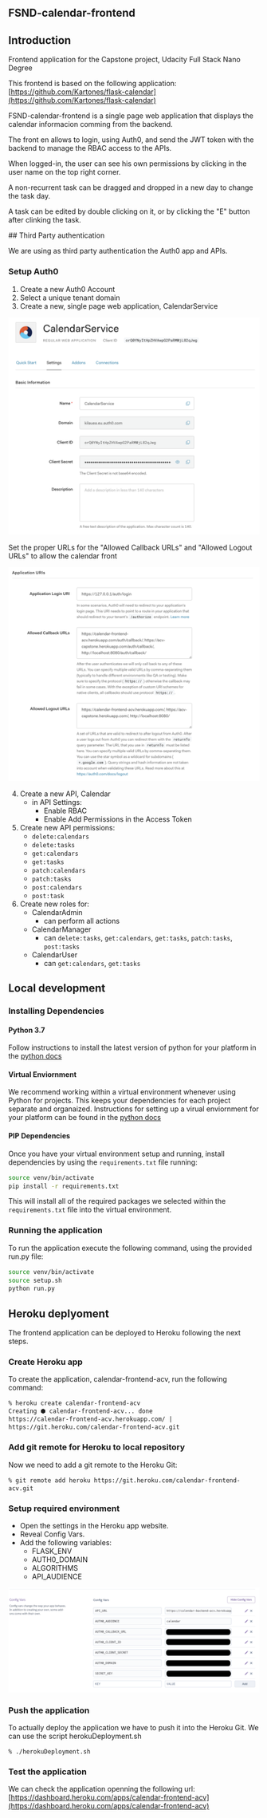 FSND-calendar-frontend
----------------------

## Introduction

Frontend application for the Capstone project, Udacity Full Stack Nano Degree

This frontend is based on the following application: [https://github.com/Kartones/flask-calendar](https://github.com/Kartones/flask-calendar)

FSND-calendar-frontend is a single page web application that displays the calendar informacion comming from the backend.

The front en allows to login, using Auth0, and send the JWT token with the backend to manage the RBAC access to the APIs.

When logged-in, the user can see his own permissions by clicking in the user name on the top right corner.

A non-recurrent task can be dragged and dropped in a new day to change the task day.

A task can be edited by double clicking on it, or by clicking the "E" button after clinking the task.

## Third Party authentication

We are using as third party authentication the Auth0 app and APIs.

### Setup Auth0

1. Create a new Auth0 Account
2. Select a unique tenant domain
3. Create a new, single page web application, CalendarService

![CalendarService](images/CalendarService1.png?raw=true)

Set the proper URLs for the "Allowed Callback URLs" and "Allowed Logout URLs" to allow the calendar front

![CalendarService](images/CalendarService2.png?raw=true)

4. Create a new API, Calendar
    - in API Settings:
        - Enable RBAC
        - Enable Add Permissions in the Access Token
5. Create new API permissions:
    - `delete:calendars`
    - `delete:tasks`
    - `get:calendars`
    - `get:tasks`
    - `patch:calendars`
    - `patch:tasks`
    - `post:calendars`
    - `post:task`
6. Create new roles for:
    - CalendarAdmin
        - can perform all actions
    - CalendarManager
        - can `delete:tasks`, `get:calendars`, `get:tasks`, `patch:tasks`, `post:tasks`
    - CalendarUser
        - can `get:calendars`, `get:tasks`

## Local development

### Installing Dependencies

#### Python 3.7

Follow instructions to install the latest version of python for your platform in the [python docs](https://docs.python.org/3/using/unix.html#getting-and-installing-the-latest-version-of-python)

#### Virtual Enviornment

We recommend working within a virtual environment whenever using Python for projects. This keeps your dependencies for each project separate and organaized. Instructions for setting up a virual enviornment for your platform can be found in the [python docs](https://packaging.python.org/guides/installing-using-pip-and-virtual-environments/)

#### PIP Dependencies

Once you have your virtual environment setup and running, install dependencies by using the `requirements.txt` file running:

```bash
source venv/bin/activate
pip install -r requirements.txt
```

This will install all of the required packages we selected within the `requirements.txt` file into the virtual environment.

### Running the application

To run the application execute the following command, using the provided run.py file:

```bash
source venv/bin/activate
source setup.sh
python run.py
```

## Heroku deplyoment

The frontend application can be deployed to Heroku following the next steps.

### Create Heroku app

To create the application, calendar-frontend-acv, run the following command:

```
% heroku create calendar-frontend-acv
Creating ⬢ calendar-frontend-acv... done
https://calendar-frontend-acv.herokuapp.com/ | https://git.heroku.com/calendar-frontend-acv.git
```

### Add git remote for Heroku to local repository

Now we need to add a git remote to the Heroku Git:

```
% git remote add heroku https://git.heroku.com/calendar-frontend-acv.git
```

### Setup required environment

* Open the settings in the Heroku app website.
* Reveal Config Vars.
* Add the following variables:
  * FLASK_ENV
  * AUTH0_DOMAIN
  * ALGORITHMS
  * API_AUDIENCE

![Config Vars](images/Heroku_Config_Vars_frontend.png?raw=true)

### Push the application

To actually deploy the application we have to push it into the Heroku Git. We can use the script herokuDeployment.sh

```
% ./herokuDeployment.sh
```

### Test the application

We can check the application openning the following url: [https://dashboard.heroku.com/apps/calendar-frontend-acv](https://dashboard.heroku.com/apps/calendar-frontend-acv)
